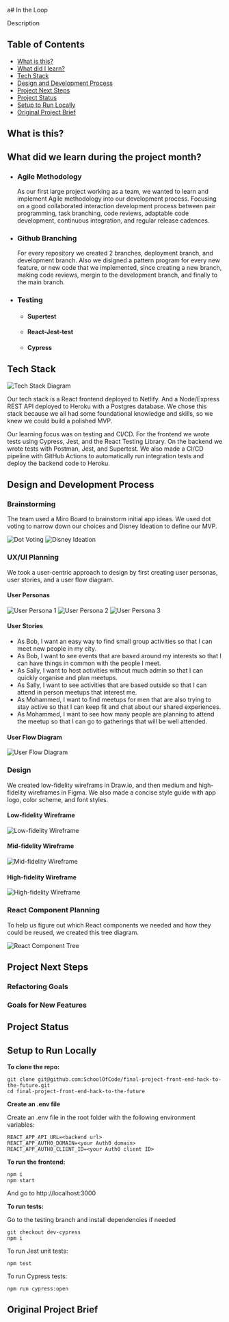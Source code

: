 a# In the Loop

Description

## Table of Contents

- [What is this?](#what-is-this?)
- [What did I learn?](#what-did-I-learn?)
- [Tech Stack](#tech-stack)
- [Design and Development Process](#process)
- [Project Next Steps](#project-next-steps)
- [Project Status](#project-status)
- [Setup to Run Locally](#setup)
- [Original Project Brief](#original-project-brief)

## What is this? <a name="what-is-this?"></a>

## What did we learn during the project month? <a name="what-did-I-learn?"></a>

- ### Agile Methodology
  As our first large project working as a team, we wanted to learn and implement Agile methodology into our development process. Focusing on a good collaborated interaction development process between pair programming, task branching, code reviews, adaptable code development, continuous integration, and regular release cadences.  

- ### Github Branching
  For every repository we created 2 branches, deployment branch, and development branch. Also we disigned a pattern program for every new feature, or new code that we implemented, since creating a new branch, making code reviews, mergin to the development branch, and finally to the main branch.  

- ### Testing

  - #### Supertest
  - #### React-Jest-test
  - #### Cypress
  

## Tech Stack <a name="tech-stack"></a>

![Tech Stack Diagram](/readme_images/tech_stack.jpg)

Our tech stack is a React frontend deployed to Netlify.
And a Node/Express REST API deployed to Heroku with a Postgres database.
We chose this stack because we all had some foundational knowledge and skills, so we knew we could build a polished MVP.

Our learning focus was on testing and CI/CD. For the frontend we wrote tests using Cypress, Jest, and the React Testing Library. On the backend we wrote tests with Postman, Jest, and Supertest. We also made a CI/CD pipeline with GitHub Actions to automatically run integration tests and deploy the backend code to Heroku.

## Design and Development Process <a name="process"></a>

### Brainstorming

The team used a Miro Board to brainstorm initial app ideas. We used dot voting to narrow down our choices and Disney Ideation to define our MVP.

![Dot Voting](/readme_images/dot_voting.JPG)
![Disney Ideation](/readme_images/disney_ideation.JPG)

### UX/UI Planning

We took a user-centric approach to design by first creating user personas, user stories, and a user flow diagram.

#### User Personas

![User Persona 1](/readme_images/persona1.JPG)
![User Persona 2](/readme_images/persona2.JPG)
![User Persona 3](/readme_images/persona3.JPG)

#### User Stories

- As Bob, I want an easy way to find small group activities so that I can meet new people in my city.
- As Bob, I want to see events that are based around my interests so that I can have things in common with the people I meet.
- As Sally, I want to host activities without much admin so that I can quickly organise and plan meetups.
- As Sally, I want to see activities that are based outside so that I can attend in person meetups that interest me.
- As Mohammed, I want to find meetups for men that are also trying to stay active so that I can keep fit and chat about our shared experiences.
- As Mohammed, I want to see how many people are planning to attend the meetup so that I can go to gatherings that will be well attended.

#### User Flow Diagram

![User Flow Diagram](/readme_images/user_flowchart.jpg)

### Design

We created low-fidelity wireframs in Draw.io, and then medium and high-fidelity wireframes in Figma. We also made a concise style guide with app logo, color scheme, and font styles.

#### Low-fidelity Wireframe

![Low-fidelity Wireframe](/readme_images/low_fidelity_wireframe.png)

#### Mid-fidelity Wireframe

![Mid-fidelity Wireframe](/readme_images/mid_fidelity_wireframe.JPG)

#### High-fidelity Wireframe

![High-fidelity Wireframe](/readme_images/hi_fidelity_wireframe.JPG)

### React Component Planning

To help us figure out which React components we needed and how they could be reused, we created this tree diagram.

![React Component Tree](/readme_images/react_component_tree.jpg)

## Project Next Steps <a name="project-next-steps"></a>

### Refactoring Goals

### Goals for New Features

## Project Status <a name="project-status"></a>

## Setup to Run Locally <a name="setup"></a>

**To clone the repo:**

```
git clone git@github.com:SchoolOfCode/final-project-front-end-hack-to-the-future.git
cd final-project-front-end-hack-to-the-future
```

**Create an .env file**

Create an .env file in the root folder with the following environment variables:

```
REACT_APP_API_URL=<backend url>
REACT_APP_AUTH0_DOMAIN=<your Auth0 domain>
REACT_APP_AUTH0_CLIENT_ID=<your Auth0 client ID>
```

**To run the frontend:**

```
npm i
npm start
```

And go to http://localhost:3000

**To run tests:**

Go to the testing branch and install dependencies if needed

```
git checkout dev-cypress
npm i
```

To run Jest unit tests:

```
npm test
```

To run Cypress tests:

```
npm run cypress:open
```

## Original Project Brief <a name="original-project-brief"></a>

